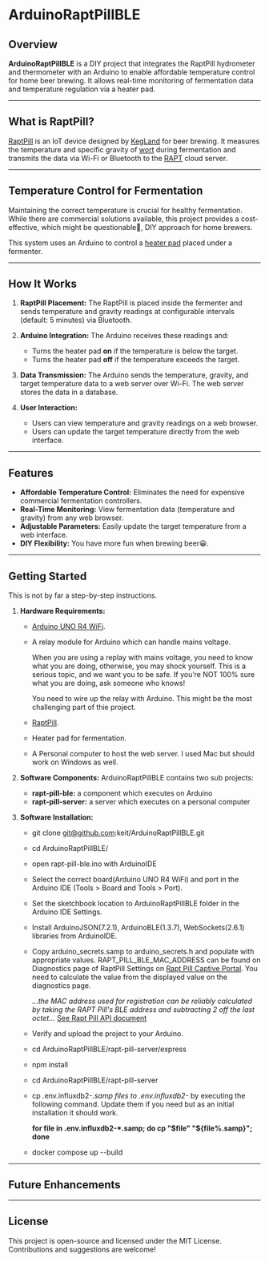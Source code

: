 # ArduinoRaptPillBLE

## Overview

**ArduinoRaptPillBLE** is a DIY project that integrates the RaptPill hydrometer and thermometer with an Arduino to enable affordable temperature control for home beer brewing. It allows real-time monitoring of fermentation data and temperature regulation via a heater pad.

---

## What is RaptPill?

[RaptPill](https://kegland.com.au/products/yellow-rapt-pill-hydrometer-thermometer-wifi-bluetooth?_pos=1&_sid=ded3c607d&_ss=r) is an IoT device designed by [KegLand](https://kegland.com.au) for beer brewing. It measures the temperature and specific gravity of [wort](https://en.wikipedia.org/wiki/Wort) during fermentation and transmits the data via Wi-Fi or Bluetooth to the [RAPT](https://rapt.io/) cloud server.

---

## Temperature Control for Fermentation

Maintaining the correct temperature is crucial for healthy fermentation. While there are commercial solutions available, this project provides a cost-effective, which might be questionable🤨, DIY approach for home brewers.

This system uses an Arduino to control a [heater pad](https://www.google.com/search?client=safari&sca_esv=b860f2b0131a04f3&q=heat+pad+for+beer+brewing&udm=2&fbs=AEQNm0Aa4sjWe7Rqy32pFwRj0UkWxyMMuf0D-HOMEpzq2zertRy7G-dme1ONMLTCBvZzSlj66tRVUwRwRekNWy3juwtxisviIDF7RlAgLgFhqXm9X3UB_OtfUlcDLZBKoSaaHfsJkJ0cbHHytKiKn2bqVb1MV_V7l_1paomhrBctDnLOBIUbLTQahANdBGpdnBUz-rjd-DsVfdFfsjKtFltujrzobCSTQA&sa=X&ved=2ahUKEwjMndq-k4CKAxUb3jgGHcdZGmEQtKgLegQIHBAB&biw=1682&bih=973&dpr=2) placed under a fermenter.

---

## How It Works

1. **RaptPill Placement:** The RaptPill is placed inside the fermenter and sends temperature and gravity readings at configurable intervals (default: 5 minutes) via Bluetooth.

2. **Arduino Integration:** The Arduino receives these readings and:

   - Turns the heater pad **on** if the temperature is below the target.
   - Turns the heater pad **off** if the temperature exceeds the target.

3. **Data Transmission:** The Arduino sends the temperature, gravity, and target temperature data to a web server over Wi-Fi. The web server stores the data in a database.

4. **User Interaction:**
   - Users can view temperature and gravity readings on a web browser.
   - Users can update the target temperature directly from the web interface.

---

## Features

- **Affordable Temperature Control:** Eliminates the need for expensive commercial fermentation controllers.
- **Real-Time Monitoring:** View fermentation data (temperature and gravity) from any web browser.
- **Adjustable Parameters:** Easily update the target temperature from a web interface.
- **DIY Flexibility:** You have more fun when brewing beer😀.

---

## Getting Started

This is not by far a step-by-step instructions.

1. **Hardware Requirements:**

   - [Arduino UNO R4 WiFi](https://store.arduino.cc/products/uno-r4-wifi).
   - A relay module for Arduino which can handle mains voltage.

     When you are using a replay with mains voltage, you need to know what you are doing, otherwise, you may shock yourself. This is a serious topic, and we want you to be safe. If you’re NOT 100% sure what you are doing, ask someone who knows!

     You need to wire up the relay with Arduino. This might be the most challenging part of thie project.

   - [RaptPill](https://kegland.com.au/products/yellow-rapt-pill-hydrometer-thermometer-wifi-bluetooth?_pos=1&_sid=ded3c607d&_ss=r).
   - Heater pad for fermentation.
   - A Personal computer to host the web server. I used Mac but should work on Windows as well.

2. **Software Components:**
   ArduinoRaptPillBLE contains two sub projects:

   - **rapt-pill-ble:** a component which executes on Arduino
   - **rapt-pill-server:** a server which executes on a personal computer

3. **Software Installation:**

   - git clone git@github.com:keit/ArduinoRaptPillBLE.git
   - cd ArduinoRaptPillBLE/
   - open rapt-pill-ble.ino with ArduinoIDE
   - Select the correct board(Arduino UNO R4 WiFi) and port in the Arduino IDE (Tools > Board and Tools > Port).
   - Set the sketchbook location to ArduinoRaptPillBLE folder in the Arduino IDE Settings.
   - Install ArduinoJSON(7.2.1), ArduinoBLE(1.3.7), WebSockets(2.6.1) libraries from ArduinoIDE.
   - Copy arduino_secrets.samp to arduino_secrets.h and populate with appropriate values. RAPT_PILL_BLE_MAC_ADDRESS can be found on Diagnostics page of RaptPill Settings on [Rapt Pill Captive Portal](https://docs.rapt.io/equipment/rapt-pill-hydrometer/rapt-pill-captive-portal). You need to calculate the value from the displayed value on the diagnostics page.

     _...the MAC address used for registration can be reliably calculated by taking the RAPT Pill's BLE address and subtracting 2 off the last octet..._
     [See Rapt Pill API document](https://gitlab.com/rapt.io/public/-/wikis/Pill%20Hydrometer%20Bluetooth%20Transmissions#v2-format)

   - Verify and upload the project to your Arduino.
   - cd ArduinoRaptPillBLE/rapt-pill-server/express
   - npm install
   - cd ArduinoRaptPillBLE/rapt-pill-server
   - cp .env.influxdb2-_.samp files to .env.influxdb2-_ by executing the following command. Update them if you need but as an initial installation it should work.

     **for file in .env.influxdb2-\*.samp; do cp "$file" "${file%.samp}"; done**

   - docker compose up --build

---

## Future Enhancements

---

## License

This project is open-source and licensed under the MIT License. Contributions and suggestions are welcome!
